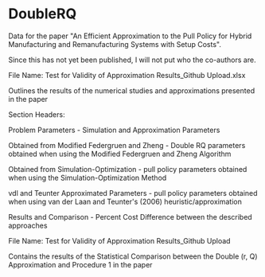 # DoubleRQ
Data for the paper "An Efficient Approximation to the Pull Policy for Hybrid Manufacturing and Remanufacturing Systems with Setup Costs".

Since this has not yet been published, I will not put who the co-authors are.




File Name: Test for Validity of Approximation Results_Github Upload.xlsx

Outlines the results of the numerical studies and approximations presented in the paper

Section Headers:

Problem Parameters - Simulation and Approximation Parameters

Obtained from Modified Federgruen and Zheng	 - Double RQ parameters obtained when using the Modified Federgruen and Zheng Algorithm

Obtained from Simulation-Optimization	 - pull policy parameters obtained when using the Simulation-Optimization Method

vdl and Teunter Approximated Parameters	- pull policy parameters obtained when using van der Laan and Teunter's (2006) heuristic/approximation

Results and Comparison - Percent Cost Difference between the described approaches


File Name: Test for Validity of Approximation Results_Github Upload

Contains the results of the Statistical Comparison between the Double (r, Q) Approximation and Procedure 1 in the paper
